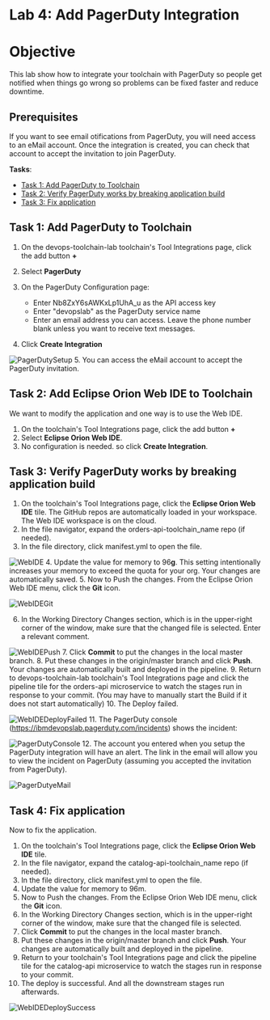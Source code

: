 # Lab 4: Add PagerDuty Integration

# Objective
This lab show how to integrate your toolchain with PagerDuty so people get notified when things go wrong so problems can be fixed faster and reduce downtime.

## Prerequisites
If you want to see email otifications from PagerDuty, you will need access to an eMail account.  Once the integration is created, you can check that account to accept the invitation to join PagerDuty.

**Tasks**:
- [Task 1: Add PagerDuty to Toolchain](#task-1-add-pagerduty-to-toolchain)
- [Task 2: Verify PagerDuty works by breaking application build](#task-2-verify-pagerduty-works-by-breaking-application-build)
- [Task 3: Fix application](#task-3-fix-application)

## Task 1: Add PagerDuty to Toolchain
1. On the devops-toolchain-lab toolchain's Tool Integrations page, click the add button **+**
2. Select **PagerDuty**
3. On the PagerDuty Configuration page:
   - Enter Nb8ZxY6sAWKxLp1UhA_u as the API access key
   - Enter "devopslab" as the PagerDuty service name
   - Enter an email address you can access.  Leave the phone number blank unless you want to receive text messages.

4. Click **Create Integration**

  ![PagerDutySetup](screenshots/PagerDutySetup.jpg)
5. You can access the eMail account to accept the PagerDuty invitation.

## Task 2: Add Eclipse Orion Web IDE to Toolchain
We want to modify the application and one way is to use the Web IDE.

1. On the toolchain's Tool Integrations page, click the add button **+**
2. Select **Eclipse Orion Web IDE**.
3. No configuration is needed. so click **Create Integration**.

## Task 3: Verify PagerDuty works by breaking application build
  1. On the toolchain's Tool Integrations page, click the **Eclipse Orion Web IDE** tile. The GitHub repos are automatically loaded in your workspace. The Web IDE workspace is on the cloud.
  2. In the file navigator, expand the orders-api-toolchain_name repo (if needed).
  3. In the file directory, click manifest.yml to open the file.

  ![WebIDE](screenshots/WebIDE.jpg)
  4. Update the value for memory to 96**g**. This setting intentionally increases your memory to exceed the quota for your org. Your changes are automatically saved.
  5. Now to Push the changes.  From the Eclipse Orion Web IDE menu, click the **Git** icon.

  ![WebIDEGit](screenshots/WebIDEGit.jpg)

  6. In the Working Directory Changes section, which is in the upper-right corner of the window, make sure that the changed file is selected.  Enter a relevant comment.

  ![WebIDEPush](screenshots/WebIDEPush.jpg)
  7. Click **Commit** to put the changes in the local master branch.
  8. Put these changes in the origin/master branch and click **Push**. Your changes are automatically built and deployed in the pipeline.
  9. Return to devops-toolchain-lab  toolchain's Tool Integrations page and click the pipeline tile for the orders-api microservice to watch the stages run in response to your commit. (You may have to manually start the Build if it does not start automatically)
  10. The Deploy failed.

  ![WebIDEDeployFailed](screenshots/WebIDEDeployFailed.jpg)
  11. The PagerDuty console (https://ibmdevopslab.pagerduty.com/incidents) shows the incident:

  ![PagerDutyConsole](screenshots/PagerDutyConsole.jpg)
    12. The account you entered when you setup the PagerDuty integration will have an alert. The link in the email will allow you to view the incident on PagerDuty (assuming you accepted the invitation from PagerDuty).

  ![PagerDutyeMail](screenshots/PagerDutyeMail.jpg)

## Task 4: Fix application

Now to fix the application.
  1. On the toolchain's Tool Integrations page, click the **Eclipse Orion Web IDE** tile.
  2. In the file navigator, expand the catalog-api-toolchain_name repo (if needed).
  3. In the file directory, click manifest.yml to open the file.
  4. Update the value for memory to 96m.
  5. Now to Push the changes.  From the Eclipse Orion Web IDE menu, click the **Git** icon.
  6. In the Working Directory Changes section, which is in the upper-right corner of the window, make sure that the changed file is selected.
  7. Click **Commit** to put the changes in the local master branch.
  8. Put these changes in the origin/master branch and click **Push**. Your changes are automatically built and deployed in the pipeline.
  9. Return to your toolchain's Tool Integrations page and click the pipeline tile for the catalog-api microservice to watch the stages run in response to your commit.
  10. The deploy is successful.  And all the downstream stages run afterwards.

  ![WebIDEDeploySuccess](screenshots/WebIDEDeploySuccess.jpg)
